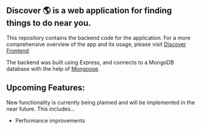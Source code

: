 ## Discover :earth_americas: is a web application for finding things to do near you.

This repository contains the backend code for the application. For a more comprehensive overview of the app and its usage, please visit [Discover Frontend](https://github.com/ncvetan/discover-fe)

The backend was built using Express, and connects to a MongoDB database with the help of [Mongoose](https://github.com/Automattic/mongoose).

## Upcoming Features:

New functionality is currently being planned and will be implemented in the near future. This includes...

-   Performance improvements
